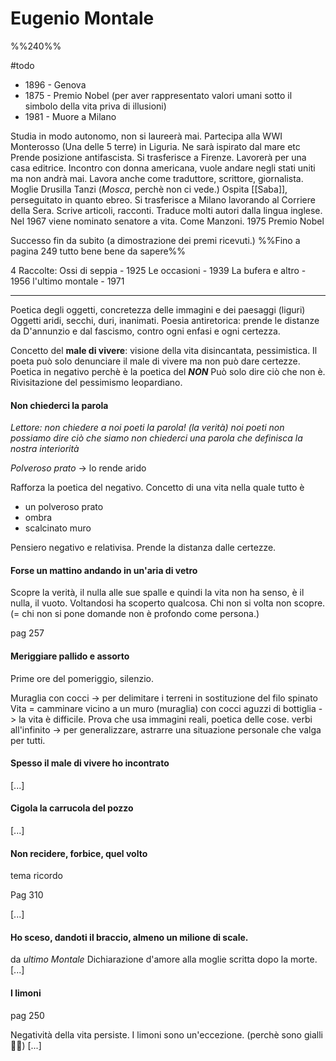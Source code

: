# Eugenio Montale

%%240%%

#todo 


- 1896 - Genova
- 1875 - Premio Nobel (per aver rappresentato valori umani sotto il simbolo della vita priva di illusioni) 
- 1981 - Muore a Milano 

Studia in modo autonomo, non si laureerà mai. 
Partecipa alla WWI 
Monterosso (Una delle 5 terre) in Liguria. Ne sarà ispirato dal mare etc
Prende posizione antifascista. 
Si trasferisce a Firenze. Lavorerà per una casa editrice. Incontro con donna americana, vuole andare negli stati uniti ma non andrà mai. 
Lavora anche come traduttore, scrittore, giornalista. 
Moglie Drusilla Tanzi (*Mosca*, perchè non ci vede.)
Ospita [[Saba]], perseguitato in quanto ebreo. 
Si trasferisce a Milano lavorando al Corriere della Sera. Scrive articoli, racconti. 
Traduce molti autori dalla lingua inglese. 
Nel 1967 viene nominato senatore a vita. Come Manzoni.
1975 Premio Nobel

Successo fin da subito (a dimostrazione dei premi ricevuti.)
%%Fino a pagina 249 tutto bene bene da sapere%%


4 Raccolte: 
Ossi di seppia - 1925 
Le occasioni - 1939 
La bufera e altro - 1956 
l'ultimo montale - 1971 


---

Poetica degli oggetti, concretezza delle immagini e dei paesaggi (liguri)
Oggetti aridi, secchi, duri, inanimati. 
Poesia antiretorica: prende le distanze da D'annunzio e dal fascismo, contro ogni enfasi e ogni certezza. 

Concetto del **male di vivere**: visione della vita disincantata, pessimistica. Il poeta può solo denunciare il male di vivere ma non può dare certezze. 
Poetica in negativo perchè è la poetica del ***NON*** Può solo dire ciò che non è. 
Rivisitazione del pessimismo leopardiano. 


#### Non chiederci la parola
_Lettore: non chiedere a noi poeti la parola! (la verità)_
_noi poeti non possiamo dire ciò che siamo_
_non chiederci una parola che definisca la nostra interiorità_

_Polveroso prato_ -> lo rende arido 

Rafforza la poetica del negativo.
Concetto di una vita nella quale tutto è 
- un polveroso prato
- ombra
- scalcinato muro 

Pensiero negativo e relativisa. Prende la distanza dalle certezze.

#### Forse un mattino andando in un'aria di vetro
Scopre la verità, il nulla alle sue spalle e quindi la vita non ha senso, è il nulla, il vuoto. 
Voltandosi ha scoperto qualcosa. Chi non si volta non scopre. (= chi non si pone domande non è profondo come persona.)

pag 257 

#### Meriggiare pallido e assorto
Prime ore del pomeriggio, silenzio. 

Muraglia con cocci -> per delimitare i terreni in sostituzione del filo spinato 
Vita = camminare vicino a un muro (muraglia) con cocci aguzzi di bottiglia -> la vita è difficile. 
Prova che usa immagini reali, poetica delle cose. 
verbi all'infinito -> per generalizzare, astrarre una situazione personale che valga per tutti. 

#### Spesso il male di vivere ho incontrato
[...]


#### Cigola la carrucola del pozzo
[...]

#### Non recidere, forbice, quel volto 
tema ricordo 

Pag 310

[...]
#### Ho sceso, dandoti il braccio, almeno un milione di scale. 
da _ultimo Montale_
Dichiarazione d'amore alla moglie scritta dopo la morte. 
[...]

#### I limoni 
pag 250 

Negatività della vita persiste. I limoni sono un'eccezione. (perchè sono gialli 🫶😃)
[...]